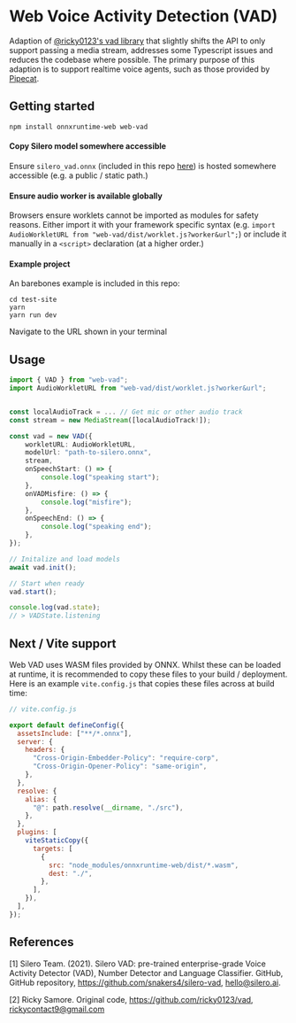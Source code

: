 # Web Voice Activity Detection (VAD)

Adaption of [@ricky0123's vad library](https://github.com/ricky0123/vad) that slightly shifts the API to only support passing a media stream, addresses some Typescript issues and reduces the codebase where possible. The primary purpose of this adaption is to support realtime voice agents, such as those provided by [Pipecat](https://www.pipecat.ai).

## Getting started

`npm install onnxruntime-web web-vad`

#### Copy Silero model somewhere accessible

Ensure `silero_vad.onnx` (included in this repo [here](https://github.com/jptaylor/web-vad/blob/main/silero_vad.onnx)) is hosted somewhere accessible (e.g. a public / static path.)

#### Ensure audio worker is available globally

Browsers ensure worklets cannot be imported as modules for safety reasons. Either import it with your framework specific syntax (e.g. `import AudioWorkletURL from "web-vad/dist/worklet.js?worker&url";`) or include it manually in a `<script>` declaration (at a higher order.)

#### Example project

An barebones example is included in this repo:

```shell
cd test-site
yarn
yarn run dev
```

Navigate to the URL shown in your terminal


## Usage

```typescript
import { VAD } from "web-vad";
import AudioWorkletURL from "web-vad/dist/worklet.js?worker&url";


const localAudioTrack = ... // Get mic or other audio track
const stream = new MediaStream([localAudioTrack!]);

const vad = new VAD({
    workletURL: AudioWorkletURL,
    modelUrl: "path-to-silero.onnx",
    stream,
    onSpeechStart: () => {
        console.log("speaking start");
    },
    onVADMisfire: () => {
        console.log("misfire");
    },
    onSpeechEnd: () => {
        console.log("speaking end");
    },
});

// Initalize and load models
await vad.init();

// Start when ready
vad.start();

console.log(vad.state); 
// > VADState.listening
```

## Next / Vite support

Web VAD uses WASM files provided by ONNX. Whilst these can be loaded at runtime, it is recommended to copy these files to your build / deployment. Here is an example `vite.config.js` that copies these files across at build time:

```js
// vite.config.js

export default defineConfig({
  assetsInclude: ["**/*.onnx"],
  server: {
    headers: {
      "Cross-Origin-Embedder-Policy": "require-corp",
      "Cross-Origin-Opener-Policy": "same-origin",
    },
  },
  resolve: {
    alias: {
      "@": path.resolve(__dirname, "./src"),
    },
  },
  plugins: [
    viteStaticCopy({
      targets: [
        {
          src: "node_modules/onnxruntime-web/dist/*.wasm",
          dest: "./",
        },
      ],
    }),
  ],
});

```

## References
[1] Silero Team. (2021). Silero VAD: pre-trained enterprise-grade Voice Activity Detector (VAD), Number Detector and Language Classifier. GitHub, GitHub repository, https://github.com/snakers4/silero-vad, hello@silero.ai.

[2] Ricky Samore. Original code, https://github.com/ricky0123/vad, rickycontact9@gmail.com